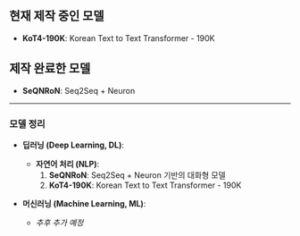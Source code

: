 ## 현재 제작 중인 모델
- **KoT4-190K**: Korean Text to Text Transformer - 190K

## 제작 완료한 모델
- **SeQNRoN**: Seq2Seq + Neuron

---

### 모델 정리

- **딥러닝 (Deep Learning, DL)**:
  - **자연어 처리 (NLP)**:
    1. **SeQNRoN**: Seq2Seq + Neuron 기반의 대화형 모델
    2. **KoT4-190K**: Korean Text to Text Transformer - 190K

- **머신러닝 (Machine Learning, ML)**:
  - *추후 추가 예정*
